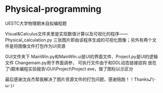 # Physical-programming
UESTC大学物理期末自拟编程题

Visual&Calculus文件夹里是实现数值计算以及可视化的程序——Physical_calculation.py
三张图片即由该程序生成的可视化图像；另外有两个文件是将图像文件打包作为UI资源

GUI文件夹下
MainWin.py和MainWin.ui是UI的界面文件、Project.py是UI的逻辑文件
Changemain.py用于界面调参，
可执行文件由于和DDL动态链接挂钩
放在了\期末编程实验报告\GUI\Project\Project.exe，做了图标以示区分

最后感谢沈垚杰帮我解决了图片资源文件的打包问题，感谢陪跑！！Thanks♪(･ω･)ﾉ
